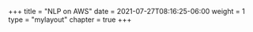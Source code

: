 +++
title = "NLP on AWS"
date = 2021-07-27T08:16:25-06:00
weight = 1
type = "mylayout"
chapter = true
+++


<!-- Amazon SageMaker Studio is an integrated development environment (IDE) that gives you complete access, control, and visibility into each step required to build, train, and deploy models. You can quickly upload data, create new notebooks, train and tune models, move back and forth between steps to adjust experiments, compare results, and deploy models to production all in one place, making you much more productive..

Amazon SageMaker makes it easy to train machine learning (ML) models by providing everything you need to tune and debug models and execute training experiments. After you choose the right algorithms and frameworks from the wide range of choices available, it manages all of the underlying infrastructure to train your model at petabyte scale, and deploy it to production.

In this workshop you will learn how to use __Amazon SageMaker Studio__ to train your models including:

* How to train a model using an algorithm provided by Amazon SageMaker
* How to use your custom code (script) to train a model on Amazon SageMaker Studio
* How to bring your own custom algorithms as containers to run on SageMaker Studio
* How to track, evaluate, and organize training experiments
* How to distribute your training job
* How to tune your model
* How to get full visibility into the training process through Amazon SageMaker Debugger
 -->